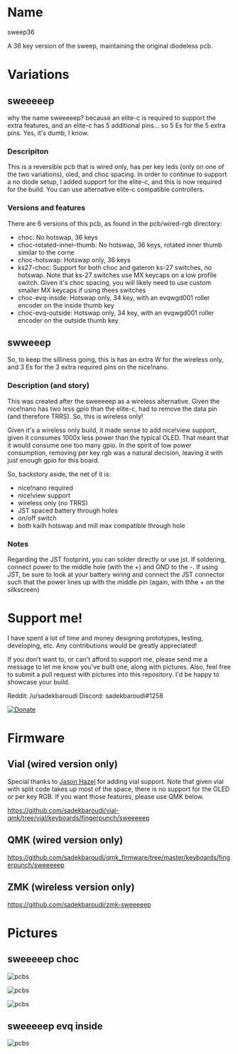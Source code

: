 # Name

sweep36

A 36 key version of the sweep, maintaining the original diodeless pcb.

# Variations

## sweeeeep

why the name sweeeeep? because an elite-c is required to support the extra features, and an elite-c has 5 additional pins... so 5 Es for the 5 extra pins. Yes, it's dumb, I know.

### Descripiton

This is a reversible pcb that is wired only, has per key leds (only on one of the two variations), oled, and choc spacing. In order to continue to support a no diode setup, I added support for the elite-c, and this is now required for the build. You can use alternative elite-c compatible controllers.

### Versions and features

There are 6 versions of this pcb, as found in the pcb/wired-rgb directory:
* choc: No hotswap, 36 keys
* choc-rotated-inner-thumb: No hotswap, 36 keys, rotated inner thumb similar to the corne
* choc-hotswap: Hotswap only, 36 keys
* ks27-choc: Support for both choc and gateron ks-27 switches, no hotswap. Note that ks-27 switches use MX keycaps on a low profile switch. Given it's choc spacing, you will likely need to use custom smaller MX keycaps if using thees switches
* choc-evq-inside: Hotswap only, 34 key, with an evqwgd001 roller encoder on the inside thumb key
* choc-evq-outside: Hotswap only, 34 key, with an evqwgd001 roller encoder on the outside thumb key

## swweeep

So, to keep the silliness going, this is has an extra W for the wireless only, and 3 Es for the 3 extra required pins on the nice!nano.

### Description (and story)

This was created after the sweeeeep as a wireless alternative. Given the nice!nano has two less gpio than the elite-c, had to remove the data pin (and therefore TRRS). So, this is wireless only!

Given it's a wireless only build, it made sense to add nice!view support, given it consumes 1000x less power than the typical OLED. That meant that it would consume one too many gpio. In the spirit of low power consumption, removing per key rgb was a natural decision, leaving it with just enough gpio for this board.

So, backstory aside, the net of it is:
* nice!nano required
* nice!view support
* wireless only (no TRRS)
* JST spaced battery through holes
* on/off switch
* both kailh hotswap and mill max compatible through hole

### Notes

Regarding the JST footprint, you can solder directly or use jst. If soldering, connect power to the middle hole (with the +) and GND to the -. If using JST, be sure to look at your battery wiring and connect the JST connector such that the power lines up with the middle pin (again, with thhe + on the silkscreen)

# Support me!

I have spent a lot of time and money designing prototypes, testing, developing, etc. Any contributions would be greatly appreciated!

If you don't want to, or can't afford to support me, please send me a message to let me know you've built one, along with pictures. Also, feel free to submit a pull request with pictures into this repository. I'd be happy to showcase your build.

Reddit: /u/sadekbaroudi
Discord: sadekbaroudi#1258

[![Donate](https://img.shields.io/badge/Donate-PayPal-green.svg)](https://www.paypal.com/paypalme/sadekbaroudi)

# Firmware

## Vial (wired version only)

Special thanks to [Jason Hazel](https://github.com/jasonhazel) for adding vial support. Note that given vial with split code takes up most of the space, there is no support for the OLED or per key RGB. If you want those features, please use QMK below.

https://github.com/sadekbaroudi/vial-qmk/tree/vial/keyboards/fingerpunch/sweeeeep

## QMK (wired version only)

https://github.com/sadekbaroudi/qmk_firmware/tree/master/keyboards/fingerpunch/sweeeeep

## ZMK (wireless version only)

https://github.com/sadekbaroudi/zmk-sweeeeep

# Pictures

## sweeeeep choc

![pcbs](images/sweeeeep-1.jpg)

![pcbs](images/sweeeeep-2.jpg)

![pcbs](images/pcb-kicad.png)

## sweeeeep evq inside

![pcbs](images/sweeeeep-evq-inner.png)
